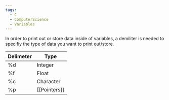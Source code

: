 ```yaml
---
tags:
  - C
  - ComputerScience
  - Variables
---
```

In order to print out or store data inside of variables, a demiliter is needed to specifiy the type of data you want to print out/store.

| Delimeter | Type         |
| --------- | ------------ |
| %d        | Integer      |
| %f        | Float        |
| %c        | Character    |
| %p        | [[Pointers]] |
